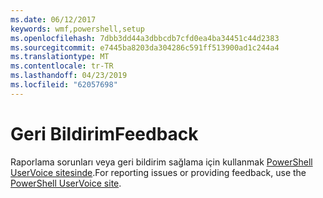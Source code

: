 ```yaml
---
ms.date: 06/12/2017
keywords: wmf,powershell,setup
ms.openlocfilehash: 7dbb3dd44a3dbbcdb7cfd0ea4ba34451c44d2383
ms.sourcegitcommit: e7445ba8203da304286c591ff513900ad1c244a4
ms.translationtype: MT
ms.contentlocale: tr-TR
ms.lasthandoff: 04/23/2019
ms.locfileid: "62057698"
---
```

# <a name="feedback"></a><span data-ttu-id="7e179-102">Geri Bildirim</span><span class="sxs-lookup"><span data-stu-id="7e179-102">Feedback</span></span>
<span data-ttu-id="7e179-103">Raporlama sorunları veya geri bildirim sağlama için kullanmak [PowerShell UserVoice sitesinde](http://windowsserver.uservoice.com/forums/301869-powershell).</span><span class="sxs-lookup"><span data-stu-id="7e179-103">For reporting issues or providing feedback, use the [PowerShell UserVoice site](http://windowsserver.uservoice.com/forums/301869-powershell).</span></span>
